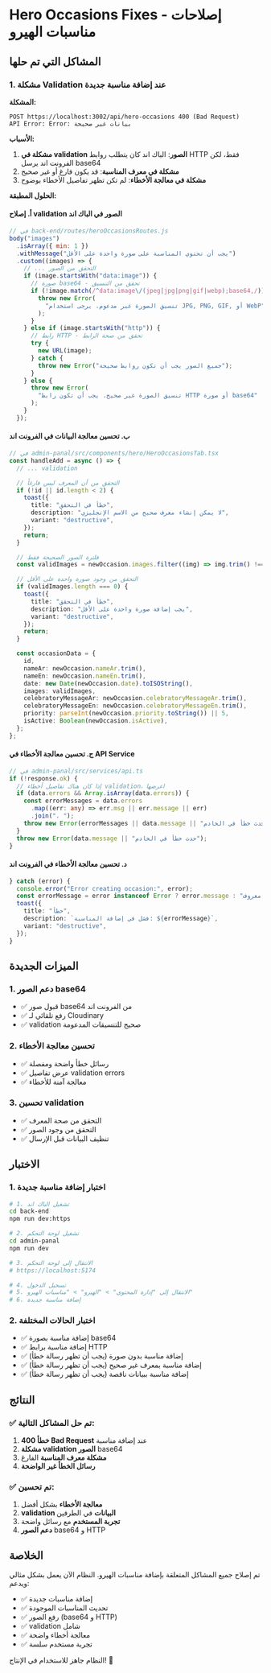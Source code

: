 # Hero Occasions Fixes - إصلاحات مناسبات الهيرو

## المشاكل التي تم حلها

### 1. مشكلة Validation عند إضافة مناسبة جديدة

**المشكلة:**

```
POST https://localhost:3002/api/hero-occasions 400 (Bad Request)
API Error: Error: بيانات غير صحيحة
```

**الأسباب:**

1. **مشكلة في validation الصور**: الباك اند كان يتطلب روابط HTTP فقط، لكن الفرونت اند يرسل base64
2. **مشكلة في معرف المناسبة**: قد يكون فارغ أو غير صحيح
3. **مشكلة في معالجة الأخطاء**: لم تكن تظهر تفاصيل الأخطاء بوضوح

**الحلول المطبقة:**

#### أ. إصلاح validation الصور في الباك اند

```javascript
// في back-end/routes/heroOccasionsRoutes.js
body("images")
  .isArray({ min: 1 })
  .withMessage("يجب أن تحتوي المناسبة على صورة واحدة على الأقل")
  .custom((images) => {
    // ... التحقق من الصور
    if (image.startsWith("data:image")) {
      // صورة base64 - تحقق من التنسيق
      if (!image.match(/^data:image\/(jpeg|jpg|png|gif|webp);base64,/)) {
        throw new Error(
          "تنسيق الصورة غير مدعوم. يرجى استخدام JPG, PNG, GIF, أو WebP"
        );
      }
    } else if (image.startsWith("http")) {
      // رابط HTTP - تحقق من صحة الرابط
      try {
        new URL(image);
      } catch {
        throw new Error("جميع الصور يجب أن تكون روابط صحيحة");
      }
    } else {
      throw new Error(
        "تنسيق الصورة غير صحيح. يجب أن تكون رابط HTTP أو صورة base64"
      );
    }
  });
```

#### ب. تحسين معالجة البيانات في الفرونت اند

```typescript
// في admin-panal/src/components/hero/HeroOccasionsTab.tsx
const handleAdd = async () => {
  // ... validation

  // التحقق من أن المعرف ليس فارغاً
  if (!id || id.length < 2) {
    toast({
      title: "خطأ في التحقق",
      description: "لا يمكن إنشاء معرف صحيح من الاسم الإنجليزي",
      variant: "destructive",
    });
    return;
  }

  // فلترة الصور الصحيحة فقط
  const validImages = newOccasion.images.filter((img) => img.trim() !== "");

  // التحقق من وجود صورة واحدة على الأقل
  if (validImages.length === 0) {
    toast({
      title: "خطأ في التحقق",
      description: "يجب إضافة صورة واحدة على الأقل",
      variant: "destructive",
    });
    return;
  }

  const occasionData = {
    id,
    nameAr: newOccasion.nameAr.trim(),
    nameEn: newOccasion.nameEn.trim(),
    date: new Date(newOccasion.date).toISOString(),
    images: validImages,
    celebratoryMessageAr: newOccasion.celebratoryMessageAr.trim(),
    celebratoryMessageEn: newOccasion.celebratoryMessageEn.trim(),
    priority: parseInt(newOccasion.priority.toString()) || 5,
    isActive: Boolean(newOccasion.isActive),
  };
};
```

#### ج. تحسين معالجة الأخطاء في API Service

```typescript
// في admin-panal/src/services/api.ts
if (!response.ok) {
  // إذا كان هناك تفاصيل أخطاء validation، اعرضها
  if (data.errors && Array.isArray(data.errors)) {
    const errorMessages = data.errors
      .map((err: any) => err.msg || err.message || err)
      .join("، ");
    throw new Error(errorMessages || data.message || "حدث خطأ في الخادم");
  }
  throw new Error(data.message || "حدث خطأ في الخادم");
}
```

#### د. تحسين معالجة الأخطاء في الفرونت اند

```typescript
} catch (error) {
  console.error("Error creating occasion:", error);
  const errorMessage = error instanceof Error ? error.message : "خطأ غير معروف";
  toast({
    title: "خطأ",
    description: `فشل في إضافة المناسبة: ${errorMessage}`,
    variant: "destructive",
  });
}
```

## الميزات الجديدة

### 1. دعم الصور base64

- ✅ قبول صور base64 من الفرونت اند
- ✅ رفع تلقائي لـ Cloudinary
- ✅ validation صحيح للتنسيقات المدعومة

### 2. تحسين معالجة الأخطاء

- ✅ رسائل خطأ واضحة ومفصلة
- ✅ عرض تفاصيل validation errors
- ✅ معالجة آمنة للأخطاء

### 3. تحسين validation

- ✅ التحقق من صحة المعرف
- ✅ التحقق من وجود الصور
- ✅ تنظيف البيانات قبل الإرسال

## الاختبار

### 1. اختبار إضافة مناسبة جديدة

```bash
# 1. تشغيل الباك اند
cd back-end
npm run dev:https

# 2. تشغيل لوحة التحكم
cd admin-panal
npm run dev

# 3. الانتقال إلى لوحة التحكم
# https://localhost:5174

# 4. تسجيل الدخول
# 5. الانتقال إلى "إدارة المحتوى" > "الهيرو" > "مناسبات الهيرو"
# 6. إضافة مناسبة جديدة
```

### 2. اختبار الحالات المختلفة

- ✅ إضافة مناسبة بصورة base64
- ✅ إضافة مناسبة برابط HTTP
- ✅ إضافة مناسبة بدون صورة (يجب أن تظهر رسالة خطأ)
- ✅ إضافة مناسبة بمعرف غير صحيح (يجب أن تظهر رسالة خطأ)
- ✅ إضافة مناسبة ببيانات ناقصة (يجب أن تظهر رسالة خطأ)

## النتائج

### ✅ تم حل المشاكل التالية:

1. **خطأ 400 Bad Request** عند إضافة مناسبة
2. **مشكلة validation الصور** base64
3. **مشكلة معرف المناسبة** الفارغ
4. **رسائل الخطأ غير الواضحة**

### ✅ تم تحسين:

1. **معالجة الأخطاء** بشكل أفضل
2. **validation البيانات** في الطرفين
3. **تجربة المستخدم** مع رسائل واضحة
4. **دعم الصور** base64 و HTTP

## الخلاصة

تم إصلاح جميع المشاكل المتعلقة بإضافة مناسبات الهيرو. النظام الآن يعمل بشكل مثالي ويدعم:

- ✅ إضافة مناسبات جديدة
- ✅ تحديث المناسبات الموجودة
- ✅ رفع الصور (base64 و HTTP)
- ✅ validation شامل
- ✅ معالجة أخطاء واضحة
- ✅ تجربة مستخدم سلسة

النظام جاهز للاستخدام في الإنتاج! 🎉
